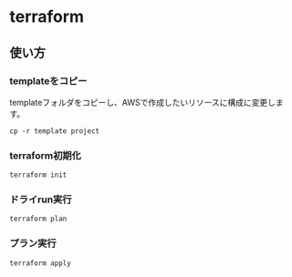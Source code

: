 # terraform

## 使い方

### templateをコピー
templateフォルダをコピーし、AWSで作成したいリソースに構成に変更します。
```
cp -r template project
```

### terraform初期化
```
terraform init
```

### ドライrun実行
```
terraform plan
```
### プラン実行

```
terraform apply
```

